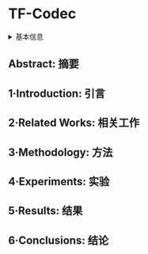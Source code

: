 # TF-Codec

<details>
<summary>基本信息</summary>

- 标题: "Latent-Domain Predictive Neural Speech Coding"
- 作者:
  - 01 Xue Jiang,
  - 02 Xiulian Peng,
  - 03 Huaying Xue,
  - 04 Yuan Zhang,
  - 05 Yan Lu
- 链接:
  - [ArXiv](https://arxiv.org/abs/2207.08363)
  - [Publication](https://doi.org/10.1109/TASLP.2023.3277693)
  - [Github]()
  - [Demo]()
- 文件:
  - [ArXiv](_PDF/2207.08363v2__TF-Codec__Latent-Domain_Predictive_Neural_Speech_Coding.pdf)
  - [Publication](_PDF/2207.08363p0__TF-Codec__TASLP2023.pdf)

</details>

## Abstract: 摘要

## 1·Introduction: 引言

## 2·Related Works: 相关工作

## 3·Methodology: 方法

## 4·Experiments: 实验

## 5·Results: 结果

## 6·Conclusions: 结论